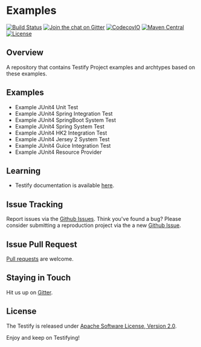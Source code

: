 # Examples
[![Build Status](https://travis-ci.org/testify-project/examples.svg?branch=develop)](https://travis-ci.org/testify-project/examples)
[![Join the chat on Gitter](https://badges.gitter.im/testify-project/Lobby.svg)](https://gitter.im/testify-project/Lobby?utm_source=badge&utm_medium=badge&utm_campaign=pr-badge&utm_content=badge)
[![CodecovIO](https://codecov.io/github/testify-project/examples/coverage.svg?branch=develop)](https://codecov.io/github/testify-project/examples?branch=develop)
[![Maven Central](https://img.shields.io/maven-central/v/org.testifyproject.examples/parent.svg)]()
[![License](https://img.shields.io/badge/license-Apache%20License%202-lightgrey.svg)](https://github.com/testify-project/examples/blob/develop/LICENSE)

## Overview
A repository that contains Testify Project examples and archtypes based on these examples.

## Examples
- Example JUnit4 Unit Test
- Example JUnit4 Spring Integration Test
- Example JUnit4 SpringBoot System Test
- Example JUnit4 Spring System Test
- Example JUnit4 HK2 Integration Test
- Example JUnit4 Jersey 2 System Test
- Example JUnit4 Guice Integration Test
- Example JUnit4 Resource Provider

## Learning
- Testify documentation is available [here][docs].

## Issue Tracking
Report issues via the [Github Issues][github-issues]. Think you've found a bug?
Please consider submitting a reproduction project via the a new [Github Issue][github-issues-new].

## Issue Pull Request
[Pull requests](http://help.github.com/send-pull-requests) are welcome.

## Staying in Touch
Hit us up on [Gitter][gitter].

## License
The Testify is released under [Apache Software License, Version 2.0](LICENSE).

Enjoy and keep on Testifying!


[docs]: http://fitburio.github.io/testify
[examples]: https://github.com/testify-project/examples/tree/develop/examples
[github-issues]: https://github.com/testify-project/examples/issues
[github-issues-new]: https://github.com/testify-project/examples/issues/new
[gitter]: https://gitter.im/testify-project/Lobby
